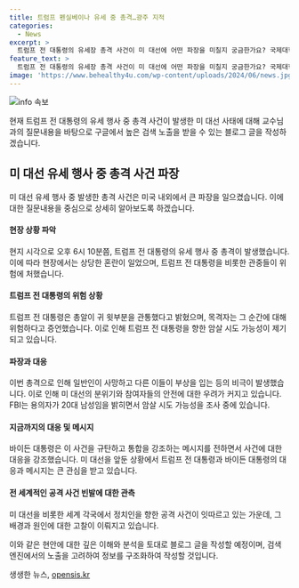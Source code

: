 ```yaml
---
title: 트럼프 펜실베이나 유세 중 총격…광주 지적
categories:
  - News
excerpt: >
  트럼프 전 대통령의 유세장 총격 사건이 미 대선에 어떤 파장을 미칠지 궁금한가요? 국제대학원 교수와의 인터뷰에서, 교수는 이 사건이 어떻게 미국 내외 정치적인 파장을 일으킬지 설명합니다. 최근 트럼프와 관련된 미국 내 이슈가 있었는지, 러스트벨트에 위치한 펜실베이니아의 지역내 이슈와 지지율 등에 대한 내용들이 있습니다. 또한, 범인의 신원과 총격의 이유, 대통령 후보들의 대응과 메시지 및 사건의 세계적인 정치인들에 대한 공격에 대한 분석도 포함돼 있습니다.
feature_text: >
  트럼프 전 대통령의 유세장 총격 사건이 미 대선에 어떤 파장을 미칠지 궁금한가요? 국제대학원 교수와의 인터뷰에서, 교수는 이 사건이 어떻게 미국 내외 정치적인 파장을 일으킬지 설명합니다. 최근 트럼프와 관련된 미국 내 이슈가 있었는지, 러스트벨트에 위치한 펜실베이니아의 지역내 이슈와 지지율 등에 대한 내용들이 있습니다. 또한, 범인의 신원과 총격의 이유, 대통령 후보들의 대응과 메시지 및 사건의 세계적인 정치인들에 대한 공격에 대한 분석도 포함돼 있습니다.
image: 'https://www.behealthy4u.com/wp-content/uploads/2024/06/news.jpg'
---
```


<p><img src="https://www.behealthy4u.com/wp-content/uploads/2024/06/news.jpg" alt="info 속보" /></p>

<p>현재 트럼프 전 대통령의 유세 행사 중 총격 사건이 발생한 미 대선 사태에 대해 교수님과의 질문내용을 바탕으로 구글에서 높은 검색 노출을 받을 수 있는 블로그 글을 작성하겠습니다.</p>

<h2 data-ke-size="size26">미 대선 유세 행사 중 총격 사건 파장</h2>

<p>미 대선 유세 행사 중 발생한 총격 사건은 미국 내외에서 큰 파장을 일으켰습니다. 이에 대한 질문내용을 중심으로 상세히 알아보도록 하겠습니다.</p>

<h4>현장 상황 파악</h4>

<p>현지 시각으로 오후 6시 10분쯤, 트럼프 전 대통령의 유세 행사 중 총격이 발생했습니다. 이에 따라 현장에서는 상당한 혼란이 일었으며, 트럼프 전 대통령을 비롯한 관중들이 위험에 처했습니다.</p>

<h4>트럼프 전 대통령의 위험 상황</h4>

<p>트럼프 전 대통령은 총알이 귀 윗부분을 관통했다고 밝혔으며, 목격자는 그 순간에 대해 위험하다고 증언했습니다. 이로 인해 트럼프 전 대통령을 향한 암살 시도 가능성이 제기되고 있습니다.</p>

<h4>파장과 대응</h4>

<p>이번 총격으로 인해 일반인이 사망하고 다른 이들이 부상을 입는 등의 비극이 발생했습니다. 이로 인해 미 대선의 분위기와 참여자들의 안전에 대한 우려가 커지고 있습니다. FBI는 용의자가 20대 남성임을 밝히면서 암살 시도 가능성을 조사 중에 있습니다.</p>

<h4>지금까지의 대응 및 메시지</h4>

<p>바이든 대통령은 이 사건을 규탄하고 통합을 강조하는 메시지를 전하면서 사건에 대한 대응을 강조했습니다. 미 대선을 앞둔 상황에서 트럼프 전 대통령과 바이든 대통령의 대응과 메시지는 큰 관심을 받고 있습니다.</p>

<h4>전 세계적인 공격 사건 빈발에 대한 관측</h4>

<p>미 대선을 비롯한 세계 각국에서 정치인을 향한 공격 사건이 잇따르고 있는 가운데, 그 배경과 원인에 대한 고찰이 이뤄지고 있습니다.</p>

<p>이와 같은 현안에 대한 깊은 이해와 분석을 토대로 블로그 글을 작성할 예정이며, 검색 엔진에서의 노출을 고려하여 정보를 구조화하여 작성할 것입니다.</p>
생생한 뉴스, <a href="https://opensis.kr" rel="dofollow">opensis.kr</a>


